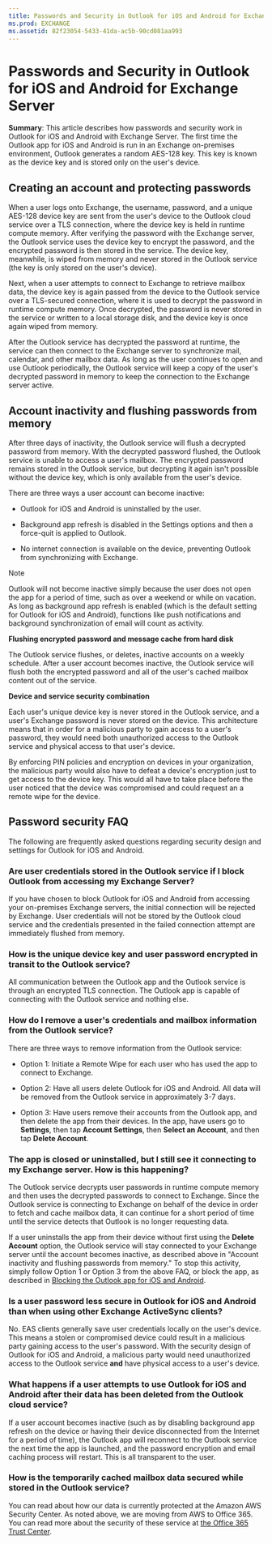 ```yaml
---
title: Passwords and Security in Outlook for iOS and Android for Exchange Server
ms.prod: EXCHANGE
ms.assetid: 82f23054-5433-41da-ac5b-90cd081aa993
---
```



# Passwords and Security in Outlook for iOS and Android for Exchange Server
 **Summary**: This article describes how passwords and security work in Outlook for iOS and Android with Exchange Server.
The first time the Outlook app for iOS and Android is run in an Exchange on-premises environment, Outlook generates a random AES-128 key. This key is known as the device key and is stored only on the user's device.
  
    
    


## Creating an account and protecting passwords

When a user logs onto Exchange, the username, password, and a unique AES-128 device key are sent from the user's device to the Outlook cloud service over a TLS connection, where the device key is held in runtime compute memory. After verifying the password with the Exchange server, the Outlook service uses the device key to encrypt the password, and the encrypted password is then stored in the service. The device key, meanwhile, is wiped from memory and never stored in the Outlook service (the key is only stored on the user's device). 
  
    
    
Next, when a user attempts to connect to Exchange to retrieve mailbox data, the device key is again passed from the device to the Outlook service over a TLS-secured connection, where it is used to decrypt the password in runtime compute memory. Once decrypted, the password is never stored in the service or written to a local storage disk, and the device key is once again wiped from memory. 
  
    
    
After the Outlook service has decrypted the password at runtime, the service can then connect to the Exchange server to synchronize mail, calendar, and other mailbox data. As long as the user continues to open and use Outlook periodically, the Outlook service will keep a copy of the user's decrypted password in memory to keep the connection to the Exchange server active.
  
    
    

## Account inactivity and flushing passwords from memory

After three days of inactivity, the Outlook service will flush a decrypted password from memory. With the decrypted password flushed, the Outlook service is unable to access a user's mailbox. The encrypted password remains stored in the Outlook service, but decrypting it again isn't possible without the device key, which is only available from the user's device. 
  
    
    
There are three ways a user account can become inactive:
  
    
    

- Outlook for iOS and Android is uninstalled by the user.
    
  
- Background app refresh is disabled in the Settings options and then a force-quit is applied to Outlook.
    
  
- No internet connection is available on the device, preventing Outlook from synchronizing with Exchange.
    
  

> [!NOTE]
> Outlook will not become inactive simply because the user does not open the app for a period of time, such as over a weekend or while on vacation. As long as background app refresh is enabled (which is the default setting for Outlook for iOS and Android), functions like push notifications and background synchronization of email will count as activity. 
  
    
    

 **Flushing encrypted password and message cache from hard disk**
  
    
    
The Outlook service flushes, or deletes, inactive accounts on a weekly schedule. After a user account becomes inactive, the Outlook service will flush both the encrypted password and all of the user's cached mailbox content out of the service. 
  
    
    
 **Device and service security combination**
  
    
    
Each user's unique device key is never stored in the Outlook service, and a user's Exchange password is never stored on the device. This architecture means that in order for a malicious party to gain access to a user's password, they would need both unauthorized access to the Outlook service and physical access to that user's device.
  
    
    
By enforcing PIN policies and encryption on devices in your organization, the malicious party would also have to defeat a device's encryption just to get access to the device key. This would all have to take place before the user noticed that the device was compromised and could request an a remote wipe for the device.
  
    
    

## Password security FAQ

The following are frequently asked questions regarding security design and settings for Outlook for iOS and Android.
  
    
    

### Are user credentials stored in the Outlook service if I block Outlook from accessing my Exchange Server?

If you have chosen to block Outlook for iOS and Android from accessing your on-premises Exchange servers, the initial connection will be rejected by Exchange. User credentials will not be stored by the Outlook cloud service and the credentials presented in the failed connection attempt are immediately flushed from memory. 
  
    
    

### How is the unique device key and user password encrypted in transit to the Outlook service?

All communication between the Outlook app and the Outlook service is through an encrypted TLS connection. The Outlook app is capable of connecting with the Outlook service and nothing else.
  
    
    

### How do I remove a user's credentials and mailbox information from the Outlook service?

There are three ways to remove information from the Outlook service:
  
    
    

- Option 1: Initiate a Remote Wipe for each user who has used the app to connect to Exchange.
    
  
- Option 2: Have all users delete Outlook for iOS and Android. All data will be removed from the Outlook service in approximately 3-7 days. 
    
  
- Option 3: Have users remove their accounts from the Outlook app, and then delete the app from their devices. In the app, have users go to **Settings**, then tap **Account Settings**, then **Select an Account**, and then tap **Delete Account**.
    
  

### The app is closed or uninstalled, but I still see it connecting to my Exchange server. How is this happening?

The Outlook service decrypts user passwords in runtime compute memory and then uses the decrypted passwords to connect to Exchange. Since the Outlook service is connecting to Exchange on behalf of the device in order to fetch and cache mailbox data, it can continue for a short period of time until the service detects that Outlook is no longer requesting data. 
  
    
    
If a user uninstalls the app from their device without first using the **Delete Account** option, the Outlook service will stay connected to your Exchange server until the account becomes inactive, as described above in "Account inactivity and flushing passwords from memory." To stop this activity, simply follow Option 1 or Option 3 from the above FAQ, or block the app, as described in [Blocking the Outlook app for iOS and Android](http://technet.microsoft.com/library/dd886cdc-bfc1-42a4-8e67-66ae1d08af0f.aspx).
  
    
    

### Is a user password less secure in Outlook for iOS and Android than when using other Exchange ActiveSync clients?

No. EAS clients generally save user credentials locally on the user's device. This means a stolen or compromised device could result in a malicious party gaining access to the user's password. With the security design of Outlook for iOS and Android, a malicious party would need unauthorized access to the Outlook service **and** have physical access to a user's device.
  
    
    

### What happens if a user attempts to use Outlook for iOS and Android after their data has been deleted from the Outlook cloud service?

If a user account becomes inactive (such as by disabling background app refresh on the device or having their device disconnected from the Internet for a period of time), the Outlook app will reconnect to the Outlook service the next time the app is launched, and the password encryption and email caching process will restart. This is all transparent to the user. 
  
    
    

### How is the temporarily cached mailbox data secured while stored in the Outlook service?

You can read about how our data is currently protected at the Amazon AWS Security Center. As noted above, we are moving from AWS to Office 365. You can read more about the security of these service at  [the Office 365 Trust Center](https://go.microsoft.com/fwlink/p/?LinkId=525776). 
  
    
    

